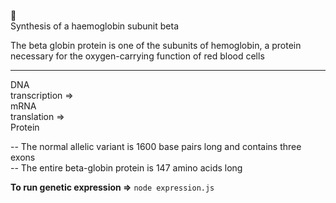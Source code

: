 🧬<br>
Synthesis of a haemoglobin subunit beta

The beta globin protein is one of the subunits of hemoglobin, a protein necessary for the oxygen-carrying function of red blood cells

<hr>

DNA<br>
transcription =><br>
mRNA<br>
translation =><br>
Protein

-- The normal allelic variant is 1600 base pairs long and contains three exons<br>
-- The entire beta-globin protein is 147 amino acids long

**To run genetic expression =>**
`node expression.js`
